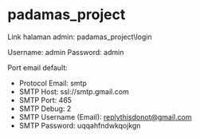 # padamas_project

Link halaman admin: padamas_project\login

Username: admin
Password: admin

Port email default:
 - Protocol Email: smtp
 - SMTP Host: ssl://smtp.gmail.com
 - SMTP Port: 465
 - SMTP Debug: 2
 - SMTP Username (Email): replythisdonot@gmail.com
 - SMTP Password: uqqahfndwkqojkgn